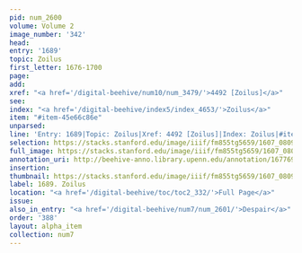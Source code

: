 ```yaml
---
pid: num_2600
volume: Volume 2
image_number: '342'
head:
entry: '1689'
topic: Zoilus
first_letter: 1676-1700
page:
add:
xref: "<a href='/digital-beehive/num10/num_3479/'>4492 [Zoilus]</a>"
see:
index: "<a href='/digital-beehive/index5/index_4653/'>Zoilus</a>"
item: "#item-45e66c86e"
unparsed:
line: 'Entry: 1689|Topic: Zoilus|Xref: 4492 [Zoilus]|Index: Zoilus|#item-45e66c86e'
selection: https://stacks.stanford.edu/image/iiif/fm855tg5659/1607_0809/922,2908,2774,496/full/0/default.jpg
full_image: https://stacks.stanford.edu/image/iiif/fm855tg5659/1607_0809/full/full/0/default.jpg
annotation_uri: http://beehive-anno.library.upenn.edu/annotation/1677693293889
insertion:
thumbnail: https://stacks.stanford.edu/image/iiif/fm855tg5659/1607_0809/922,2908,600,180/250,/0/default.jpg
label: 1689. Zoilus
location: "<a href='/digital-beehive/toc/toc2_332/'>Full Page</a>"
issue:
also_in_entry: "<a href='/digital-beehive/num7/num_2601/'>Despair</a>"
order: '388'
layout: alpha_item
collection: num7
---
```

